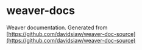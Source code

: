 # weaver-docs

Weaver documentation. Generated from [https://github.com/davidsiaw/weaver-doc-source](https://github.com/davidsiaw/weaver-doc-source)
